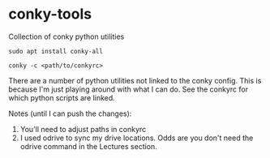 # conky-tools
 Collection of conky python utilities

```
sudo apt install conky-all

conky -c <path/to/conkyrc> 

```

There are a number of python utilities not linked to the conky config. This is because I'm just playing around with what I can do.
See the conkyrc for which python scripts are linked.

Notes (until I can push the changes):
1) You'll need to adjust paths in conkyrc
2) I used odrive to sync my drive locations. Odds are you don't need the odrive command in the Lectures section.
